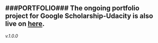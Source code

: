 ###PORTFOLIO###
The ongoing portfolio project for Google Scholarship-Udacity is also live on [here](https://webdemo-390eb.firebaseapp.com/#home).
----
_v.1.0.0_